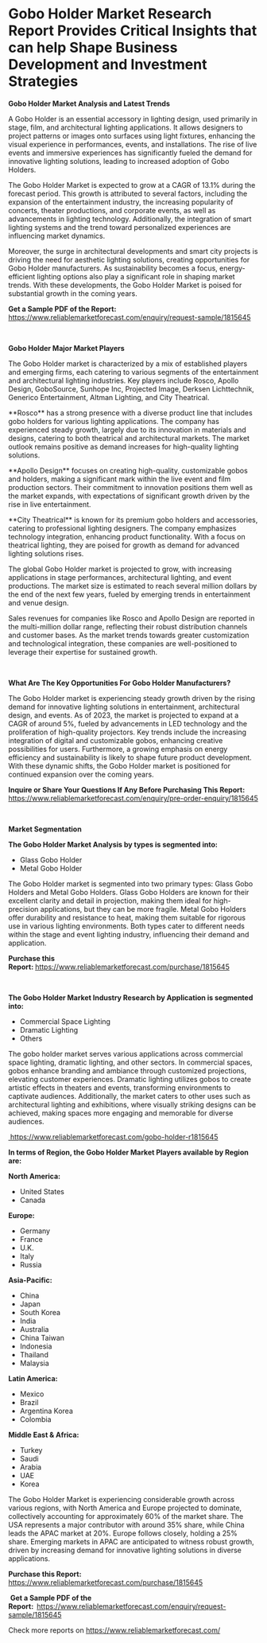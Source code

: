 <p><h1>Gobo Holder Market Research Report Provides Critical Insights that can help Shape Business Development and Investment Strategies</h1></p><p><strong>Gobo Holder Market Analysis and Latest Trends</strong></p>
<p><p>A Gobo Holder is an essential accessory in lighting design, used primarily in stage, film, and architectural lighting applications. It allows designers to project patterns or images onto surfaces using light fixtures, enhancing the visual experience in performances, events, and installations. The rise of live events and immersive experiences has significantly fueled the demand for innovative lighting solutions, leading to increased adoption of Gobo Holders.</p><p>The Gobo Holder Market is expected to grow at a CAGR of 13.1% during the forecast period. This growth is attributed to several factors, including the expansion of the entertainment industry, the increasing popularity of concerts, theater productions, and corporate events, as well as advancements in lighting technology. Additionally, the integration of smart lighting systems and the trend toward personalized experiences are influencing market dynamics. </p><p>Moreover, the surge in architectural developments and smart city projects is driving the need for aesthetic lighting solutions, creating opportunities for Gobo Holder manufacturers. As sustainability becomes a focus, energy-efficient lighting options also play a significant role in shaping market trends. With these developments, the Gobo Holder Market is poised for substantial growth in the coming years.</p></p>
<p><strong>Get a Sample PDF of the Report:&nbsp;</strong> <a href="https://www.reliablemarketforecast.com/enquiry/request-sample/1815645?utm_campaign=2248&utm_medium=2&utm_source=Github&utm_content=ia&utm_term=10042025&utm_id=gobo-holder">https://www.reliablemarketforecast.com/enquiry/request-sample/1815645</a></p>
<p>&nbsp;</p>
<p><strong>Gobo Holder Major Market Players</strong></p>
<p><p>The Gobo Holder market is characterized by a mix of established players and emerging firms, each catering to various segments of the entertainment and architectural lighting industries. Key players include Rosco, Apollo Design, GoboSource, Sunhope Inc, Projected Image, Derksen Lichttechnik, Generico Entertainment, Altman Lighting, and City Theatrical.</p><p>**Rosco** has a strong presence with a diverse product line that includes gobo holders for various lighting applications. The company has experienced steady growth, largely due to its innovation in materials and designs, catering to both theatrical and architectural markets. The market outlook remains positive as demand increases for high-quality lighting solutions.</p><p>**Apollo Design** focuses on creating high-quality, customizable gobos and holders, making a significant mark within the live event and film production sectors. Their commitment to innovation positions them well as the market expands, with expectations of significant growth driven by the rise in live entertainment.</p><p>**City Theatrical** is known for its premium gobo holders and accessories, catering to professional lighting designers. The company emphasizes technology integration, enhancing product functionality. With a focus on theatrical lighting, they are poised for growth as demand for advanced lighting solutions rises.</p><p>The global Gobo Holder market is projected to grow, with increasing applications in stage performances, architectural lighting, and event productions. The market size is estimated to reach several million dollars by the end of the next few years, fueled by emerging trends in entertainment and venue design.</p><p>Sales revenues for companies like Rosco and Apollo Design are reported in the multi-million dollar range, reflecting their robust distribution channels and customer bases. As the market trends towards greater customization and technological integration, these companies are well-positioned to leverage their expertise for sustained growth.</p></p>
<p>&nbsp;</p>
<p><strong>What Are The Key Opportunities For Gobo Holder Manufacturers?</strong></p>
<p><p>The Gobo Holder market is experiencing steady growth driven by the rising demand for innovative lighting solutions in entertainment, architectural design, and events. As of 2023, the market is projected to expand at a CAGR of around 5%, fueled by advancements in LED technology and the proliferation of high-quality projectors. Key trends include the increasing integration of digital and customizable gobos, enhancing creative possibilities for users. Furthermore, a growing emphasis on energy efficiency and sustainability is likely to shape future product development. With these dynamic shifts, the Gobo Holder market is positioned for continued expansion over the coming years.</p></p>
<p><strong>Inquire or Share Your Questions If Any Before Purchasing This Report:</strong> <a href="https://www.reliablemarketforecast.com/enquiry/pre-order-enquiry/1815645?utm_campaign=2248&utm_medium=2&utm_source=Github&utm_content=ia&utm_term=10042025&utm_id=gobo-holder">https://www.reliablemarketforecast.com/enquiry/pre-order-enquiry/1815645</a></p>
<p>&nbsp;</p>
<p><strong>Market Segmentation</strong></p>
<p><strong>The Gobo Holder Market Analysis by types is segmented into:</strong></p>
<p><ul><li>Glass Gobo Holder</li><li>Metal Gobo Holder</li></ul></p>
<p><p>The Gobo Holder market is segmented into two primary types: Glass Gobo Holders and Metal Gobo Holders. Glass Gobo Holders are known for their excellent clarity and detail in projection, making them ideal for high-precision applications, but they can be more fragile. Metal Gobo Holders offer durability and resistance to heat, making them suitable for rigorous use in various lighting environments. Both types cater to different needs within the stage and event lighting industry, influencing their demand and application.</p></p>
<p><strong>Purchase this Report:&nbsp;</strong><a href="https://www.reliablemarketforecast.com/purchase/1815645?utm_campaign=2248&utm_medium=2&utm_source=Github&utm_content=ia&utm_term=10042025&utm_id=gobo-holder">https://www.reliablemarketforecast.com/purchase/1815645</a></p>
<p>&nbsp;</p>
<p><strong>The Gobo Holder Market Industry Research by Application is segmented into:</strong></p>
<p><ul><li>Commercial Space Lighting</li><li>Dramatic Lighting</li><li>Others</li></ul></p>
<p><p>The gobo holder market serves various applications across commercial space lighting, dramatic lighting, and other sectors. In commercial spaces, gobos enhance branding and ambiance through customized projections, elevating customer experiences. Dramatic lighting utilizes gobos to create artistic effects in theaters and events, transforming environments to captivate audiences. Additionally, the market caters to other uses such as architectural lighting and exhibitions, where visually striking designs can be achieved, making spaces more engaging and memorable for diverse audiences.</p></p>
<p><a href="https://www.reliablemarketforecast.com/gobo-holder-r1815645?utm_campaign=2248&utm_medium=2&utm_source=Github&utm_content=ia&utm_term=10042025&utm_id=gobo-holder">&nbsp;https://www.reliablemarketforecast.com/gobo-holder-r1815645</a></p>
<p><strong>In terms of Region, the Gobo Holder Market Players available by Region are:</strong></p>
<p>
    <p> <strong> North America: </strong>
        <ul>
            <li>United States</li>
            <li>Canada</li>
        </ul>
        </p> 
    <p> <strong> Europe: </strong>
        <ul>
            <li>Germany</li>
            <li>France</li>
            <li>U.K.</li>
            <li>Italy</li>
            <li>Russia</li>
        </ul>
        </p> 
    <p> <strong> Asia-Pacific: </strong>
        <ul>
            <li>China</li>
            <li>Japan</li>
            <li>South Korea</li>
            <li>India</li>
            <li>Australia</li>
            <li>China Taiwan</li>
            <li>Indonesia</li>
            <li>Thailand</li>
            <li>Malaysia</li>
        </ul>
        </p> 
    <p> <strong> Latin America: </strong>
        <ul>
            <li>Mexico</li>
            <li>Brazil</li>
            <li>Argentina Korea</li>
            <li>Colombia</li>
        </ul>
        </p> 
    <p> <strong> Middle East & Africa: </strong>
        <ul>
            <li>Turkey</li>
            <li>Saudi</li>
            <li>Arabia</li>
            <li>UAE</li>
            <li>Korea</li>
        </ul>
    </p>
    </p>
<p><p>The Gobo Holder Market is experiencing considerable growth across various regions, with North America and Europe projected to dominate, collectively accounting for approximately 60% of the market share. The USA represents a major contributor with around 35% share, while China leads the APAC market at 20%. Europe follows closely, holding a 25% share. Emerging markets in APAC are anticipated to witness robust growth, driven by increasing demand for innovative lighting solutions in diverse applications.</p></p>
<p><strong>Purchase this Report: </strong><a href="https://www.reliablemarketforecast.com/purchase/1815645?utm_campaign=2248&utm_medium=2&utm_source=Github&utm_content=ia&utm_term=10042025&utm_id=gobo-holder">https://www.reliablemarketforecast.com/purchase/1815645</a></p>
<p>&nbsp;<strong>Get a Sample PDF of the Report:&nbsp;&nbsp;</strong><a href="https://www.reliablemarketforecast.com/enquiry/request-sample/1815645?utm_campaign=2248&utm_medium=2&utm_source=Github&utm_content=ia&utm_term=10042025&utm_id=gobo-holder">https://www.reliablemarketforecast.com/enquiry/request-sample/1815645</a></p>
<p><strong></strong></p>
<p>Check more reports on <a href="https://www.reliablemarketforecast.com/?utm_campaign=2248&utm_medium=2&utm_source=Github&utm_content=ia&utm_term=10042025&utm_id=gobo-holder">https://www.reliablemarketforecast.com/</a></p>